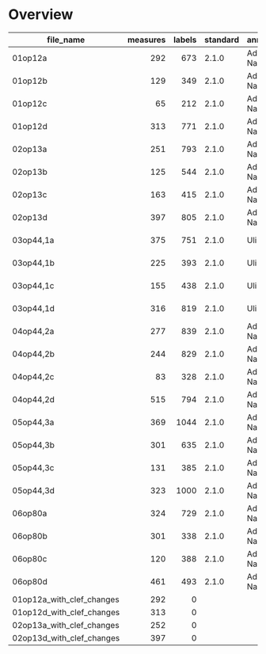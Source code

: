 

# Overview
|        file_name        |measures|labels|standard| annotators | reviewers  |
|-------------------------|-------:|-----:|--------|------------|------------|
|01op12a                  |     292|   673|2.1.0   |Adrian Nagel|            |
|01op12b                  |     129|   349|2.1.0   |Adrian Nagel|            |
|01op12c                  |      65|   212|2.1.0   |Adrian Nagel|            |
|01op12d                  |     313|   771|2.1.0   |Adrian Nagel|            |
|02op13a                  |     251|   793|2.1.0   |Adrian Nagel|            |
|02op13b                  |     125|   544|2.1.0   |Adrian Nagel|            |
|02op13c                  |     163|   415|2.1.0   |Adrian Nagel|            |
|02op13d                  |     397|   805|2.1.0   |Adrian Nagel|            |
|03op44,1a                |     375|   751|2.1.0   |Uli Kneisel |Adrian Nagel|
|03op44,1b                |     225|   393|2.1.0   |Uli Kneisel |Adrian Nagel|
|03op44,1c                |     155|   438|2.1.0   |Uli Kneisel |Adrian Nagel|
|03op44,1d                |     316|   819|2.1.0   |Uli Kneisel |Adrian Nagel|
|04op44,2a                |     277|   839|2.1.0   |Adrian Nagel|            |
|04op44,2b                |     244|   829|2.1.0   |Adrian Nagel|            |
|04op44,2c                |      83|   328|2.1.0   |Adrian Nagel|            |
|04op44,2d                |     515|   794|2.1.0   |Adrian Nagel|            |
|05op44,3a                |     369|  1044|2.1.0   |Adrian Nagel|            |
|05op44,3b                |     301|   635|2.1.0   |Adrian Nagel|            |
|05op44,3c                |     131|   385|2.1.0   |Adrian Nagel|            |
|05op44,3d                |     323|  1000|2.1.0   |Adrian Nagel|            |
|06op80a                  |     324|   729|2.1.0   |Adrian Nagel|            |
|06op80b                  |     301|   338|2.1.0   |Adrian Nagel|            |
|06op80c                  |     120|   388|2.1.0   |Adrian Nagel|            |
|06op80d                  |     461|   493|2.1.0   |Adrian Nagel|            |
|01op12a_with_clef_changes|     292|     0|        |            |            |
|01op12d_with_clef_changes|     313|     0|        |            |            |
|02op13a_with_clef_changes|     252|     0|        |            |            |
|02op13d_with_clef_changes|     397|     0|        |            |            |
